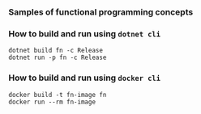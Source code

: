 ### Samples of functional programming concepts

### How to build and run using `dotnet cli`
```
dotnet build fn -c Release
dotnet run -p fn -c Release
``` 

### How to build and run using `docker cli`
```
docker build -t fn-image fn
docker run --rm fn-image
``` 
